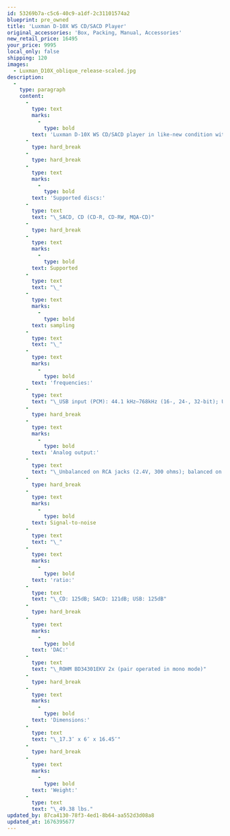 ```yaml
---
id: 53269b7a-c5c6-40c9-a1df-2c31101574a2
blueprint: pre_owned
title: 'Luxman D-10X WS CD/SACD Player'
original_accessories: 'Box, Packing, Manual, Accessories'
new_retail_price: 16495
your_price: 9995
local_only: false
shipping: 120
images:
  - Luxman_D10X_oblique_release-scaled.jpg
description:
  -
    type: paragraph
    content:
      -
        type: text
        marks:
          -
            type: bold
        text: 'Luxman D-10X WS CD/SACD player in like-new condition with original box, packing and accessories. Unit sells as new for $16,495.00. Superb sounding CD player and built like a tank!'
      -
        type: hard_break
      -
        type: hard_break
      -
        type: text
        marks:
          -
            type: bold
        text: 'Supported discs:'
      -
        type: text
        text: "\_SACD, CD (CD-R, CD-RW, MQA-CD)"
      -
        type: hard_break
      -
        type: text
        marks:
          -
            type: bold
        text: Supported
      -
        type: text
        text: "\_"
      -
        type: text
        marks:
          -
            type: bold
        text: sampling
      -
        type: text
        text: "\_"
      -
        type: text
        marks:
          -
            type: bold
        text: 'frequencies:'
      -
        type: text
        text: "\_USB input (PCM): 44.1 kHz–768kHz (16-, 24-, 32-bit); USB input (DSD): 2.8MHz–22.4MHz (1-bit); coaxial/optical input: 44.1 kHz–192 kHz (16-, 20-, 24-bit)"
      -
        type: hard_break
      -
        type: text
        marks:
          -
            type: bold
        text: 'Analog output:'
      -
        type: text
        text: "\_Unbalanced on RCA jacks (2.4V, 300 ohms); balanced on XLR jacks (2.4V, 600 ohms)"
      -
        type: hard_break
      -
        type: text
        marks:
          -
            type: bold
        text: Signal-to-noise
      -
        type: text
        text: "\_"
      -
        type: text
        marks:
          -
            type: bold
        text: 'ratio:'
      -
        type: text
        text: "\_CD: 125dB; SACD: 121dB; USB: 125dB"
      -
        type: hard_break
      -
        type: text
        marks:
          -
            type: bold
        text: 'DAC:'
      -
        type: text
        text: "\_ROHM BD34301EKV 2x (pair operated in mono mode)"
      -
        type: hard_break
      -
        type: text
        marks:
          -
            type: bold
        text: 'Dimensions:'
      -
        type: text
        text: "\_17.3″ x 6″ x 16.45″"
      -
        type: hard_break
      -
        type: text
        marks:
          -
            type: bold
        text: 'Weight:'
      -
        type: text
        text: "\_49.38 lbs."
updated_by: 87ca4130-78f3-4ed1-8b64-aa552d3d08a8
updated_at: 1676395677
---
```

